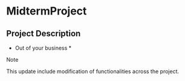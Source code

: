 # MidtermProject

## Project Description

* Out of your business *

> [!NOTE]
This update include modification of functionalities across the project.
